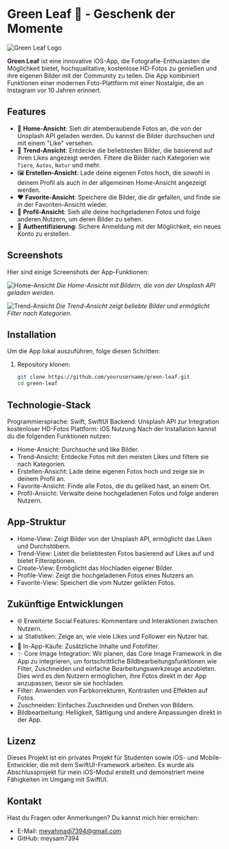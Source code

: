 # Green Leaf 🌿 - Geschenk der Momente

![Green Leaf Logo](path/to/logo.png)

**Green Leaf** ist eine innovative iOS-App, die Fotografie-Enthusiasten die Möglichkeit bietet, hochqualitative, kostenlose HD-Fotos zu genießen und ihre eigenen Bilder mit der Community zu teilen. Die App kombiniert Funktionen einer modernen Foto-Plattform mit einer Nostalgie, die an Instagram vor 10 Jahren erinnert.

## Features

- 📸 **Home-Ansicht**: Sieh dir atemberaubende Fotos an, die von der Unsplash API geladen werden. Du kannst die Bilder durchsuchen und mit einem "Like" versehen.
- 🌟 **Trend-Ansicht**: Entdecke die beliebtesten Bilder, die basierend auf ihren Likes angezeigt werden. Filtere die Bilder nach Kategorien wie `Tiere`, `Autos`, `Natur` und mehr.
- 🖼️ **Erstellen-Ansicht**: Lade deine eigenen Fotos hoch, die sowohl in deinem Profil als auch in der allgemeinen Home-Ansicht angezeigt werden. 
- ❤️ **Favorite-Ansicht**: Speichere die Bilder, die dir gefallen, und finde sie in der Favoriten-Ansicht wieder.
- 👤 **Profil-Ansicht**: Sieh alle deine hochgeladenen Fotos und folge anderen Nutzern, um deren Bilder zu sehen.
- 🔐 **Authentifizierung**: Sichere Anmeldung mit der Möglichkeit, ein neues Konto zu erstellen.


## Screenshots

Hier sind einige Screenshots der App-Funktionen:

![Home-Ansicht](path/to/home-screenshot.png)
*Die Home-Ansicht mit Bildern, die von der Unsplash API geladen werden.*

![Trend-Ansicht](path/to/trend-screenshot.png)
*Die Trend-Ansicht zeigt beliebte Bilder und ermöglicht Filter nach Kategorien.*

## Installation

Um die App lokal auszuführen, folge diesen Schritten:

1. Repository klonen:
   ```bash
   git clone https://github.com/yourusername/green-leaf.git
   cd green-leaf


## Technologie-Stack
Programmiersprache: Swift, SwiftUI
Backend: Unsplash API zur Integration kostenloser HD-Fotos
Plattform: iOS
Nutzung
Nach der Installation kannst du die folgenden Funktionen nutzen:

- Home-Ansicht: Durchsuche und like Bilder.
- Trend-Ansicht: Entdecke Fotos mit den meisten Likes und filtere sie nach Kategorien.
- Erstellen-Ansicht: Lade deine eigenen Fotos hoch und zeige sie in deinem Profil an.
- Favorite-Ansicht: Finde alle Fotos, die du geliked hast, an einem Ort.
- Profil-Ansicht: Verwalte deine hochgeladenen Fotos und folge anderen Nutzern.

## App-Struktur
- Home-View: Zeigt Bilder von der Unsplash API, ermöglicht das Liken und Durchstöbern.
- Trend-View: Listet die beliebtesten Fotos basierend auf Likes auf und bietet Filteroptionen.
- Create-View: Ermöglicht das Hochladen eigener Bilder.
- Profile-View: Zeigt die hochgeladenen Fotos eines Nutzers an.
- Favorite-View: Speichert die vom Nutzer gelikten Fotos.
## Zukünftige Entwicklungen
- 🌐 Erweiterte Social Features: Kommentare und Interaktionen zwischen Nutzern.
- 📊 Statistiken: Zeige an, wie viele Likes und Follower ein Nutzer hat.
- 💸 In-App-Käufe: Zusätzliche Inhalte und Fotofilter.
- ✨ Core Image Integration: Wir planen, das Core Image Framework in die App zu integrieren, um fortschrittliche Bildbearbeitungsfunktionen wie Filter, Zuschneiden und einfache Bearbeitungswerkzeuge anzubieten. Dies wird es den Nutzern ermöglichen, ihre Fotos direkt in der App anzupassen, bevor sie sie hochladen.
- Filter: Anwenden von Farbkorrekturen, Kontrasten und Effekten auf Fotos.
- Zuschneiden: Einfaches Zuschneiden und Drehen von Bildern.
- Bildbearbeitung: Helligkeit, Sättigung und andere Anpassungen direkt in der App.

## Lizenz

Dieses Projekt ist ein privates Projekt für Studenten sowie iOS- und Mobile-Entwickler, die mit dem SwiftUI-Framework arbeiten. Es wurde als Abschlussprojekt für mein iOS-Modul erstellt und demonstriert meine Fähigkeiten im Umgang mit SwiftUI.


## Kontakt
Hast du Fragen oder Anmerkungen? Du kannst mich hier erreichen:

- E-Mail: meyahmadi7394@gmail.com
- GitHub: meysam7394
